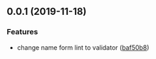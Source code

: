 ## 0.0.1 (2019-11-18)


### Features

* change name form lint to validator ([baf50b8](https://github.com/nu-system/html-validator/commit/baf50b8c5dc4b21fae26262824f9cf4b019f3563))



